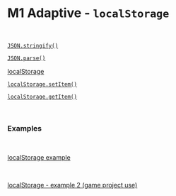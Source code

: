 

# M1 Adaptive - `localStorage`



<br>



[`JSON.stringify()`](https://developer.mozilla.org/en-US/docs/Web/JavaScript/Reference/Global_Objects/JSON/stringify)



[`JSON.parse()`](https://developer.mozilla.org/en-US/docs/Web/JavaScript/Reference/Global_Objects/JSON/parse)


[localStorage](https://developer.mozilla.org/en-US/docs/Web/API/Window/localStorage)



[`localStorage.setItem()`](https://developer.mozilla.org/en-US/docs/Web/API/Storage/setItem)



[`localStorage.getItem()`](https://developer.mozilla.org/en-US/docs/Web/API/Storage/getItem)

<br>

### Examples

<br>

[localStorage example](https://gist.github.com/ross-u/55c95e54bbfd7f992bbee92a45478172)

<br>

[localStorage - example 2 (game project use)](https://gist.github.com/ross-u/cd2d5da46106ab7d349150b196ff4533)
